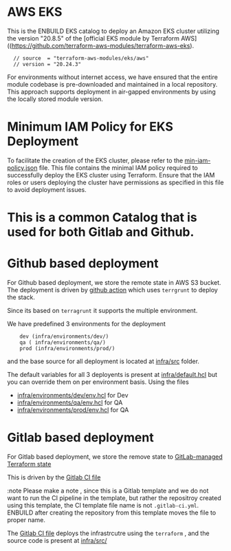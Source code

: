 # AWS EKS

This is the ENBUILD EKS catalog to deploy an Amazon EKS cluster utilizing the version "20.8.5" of the [official EKS module by Terraform AWS]((https://github.com/terraform-aws-modules/terraform-aws-eks).

```
  // source  = "terraform-aws-modules/eks/aws"
  // version = "20.24.3"

```

For environments without internet access, we have ensured that the entire module codebase is pre-downloaded and maintained in a local repository. This approach supports deployment in air-gapped environments by using the locally stored module version.

# Minimum IAM Policy for EKS Deployment

To facilitate the creation of the EKS cluster, please refer to the [min-iam-policy.json](./min-iam-policy.json) file. This file contains the minimal IAM policy required to successfully deploy the EKS cluster using Terraform. Ensure that the IAM roles or users deploying the cluster have permissions as specified in this file to avoid deployment issues.

# This is a common Catalog that is used for both Gitlab and Github.

# Github based deployment
For Github based deployment, we store the remote state in AWS S3 bucket. 
The deployment is driven by [github action](.github/workflows/infra-deploy.yaml) which uses `terrgrunt` to deploy the stack.

Since its based on `terragrunt` it supports the multiple environment. 

We have predefined 3 environments for the deployment

```
    dev (infra/environments/dev/)
    qa ( infra/environments/qa/)
    prod (infra/environments/prod/)
```

and the base source for all deployment is located at [infra/src](infra/src/) folder.

The default variables for all 3 deployents is present at [infra/default.hcl](infra/default.hcl) but you can override them on per environment basis. Using the files 
- [infra/environments/dev/env.hcl](infra/environments/dev/env.hcl) for Dev
- [infra/environments/qa/env.hcl](infra/environments/qa/env.hcl) for QA
- [infra/environments/prod/env.hcl](infra/environments/prod/env.hcl) for QA


# Gitlab based deployment
For Gitlab based deployment, we store the remove state to [GitLab-managed Terraform state](https://docs.gitlab.com/ee/user/infrastructure/iac/terraform_state.html)

This is driven by the [Gitlab CI file](gitlab-ci.yml)

:note Please make a note , since this is a Gitlab template and we do not want to run the CI pipeline in the template, but rather the repositroy created using this template, the CI template file name is not `.gitlab-ci.yml`.  
ENBUILD after creating the repository from this template moves the file to proper name.

The [Gitlab CI file](gitlab-ci.yml) deploys the infrastrcutre using the `terraform` , and the source code is present at 
[infra/src/](infra/src/)
